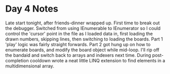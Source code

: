 # Day 4 Notes
Late start tonight, after friends-dinner wrapped up.  First time to break out the debugger.  Switched from using IEnumerable<string> to IEnumerator<string> so I could control the 'cursor' point in the file as I loaded data in, first loading the drawn numbers, skipping lines, then switching to loading the boards.  Part 1 'play' logic was fairly straight forwards.  Part 2 got hung up on how to enumerate boards, and modify the board object while mid-loop.  I'll rip off the bandaid and switch back to arrays and indexers next time.  During post-completion cooldown wrote a neat little LINQ extension to find elements in a multidimensional array.